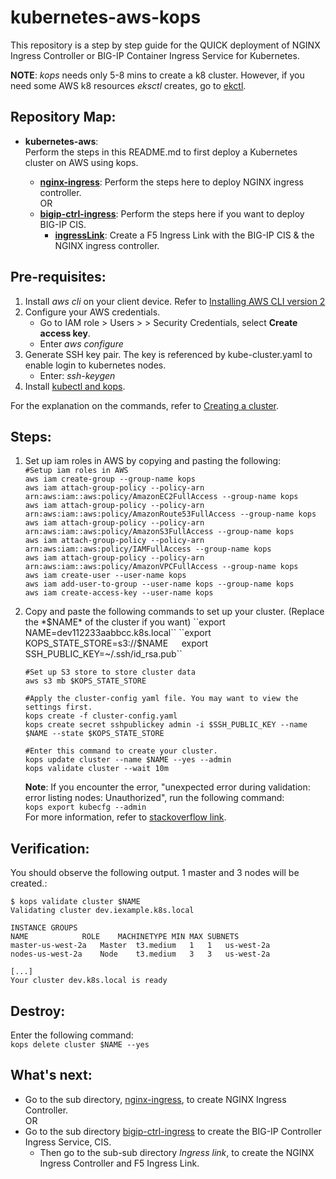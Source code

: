 # kubernetes-aws-kops
This repository is a step by step guide for the QUICK deployment of NGINX Ingress Controller or BIG-IP Container Ingress Service for Kubernetes.  

**NOTE**: *kops* needs only 5-8 mins to create a k8 cluster. However, if you need some AWS k8 resources *eksctl* creates, go to [ekctl](https://github.com/laul7klau/kubernetes-aws).   

## Repository Map:  
- **kubernetes-aws**:  
  Perform the steps in this README.md to first deploy a Kubernetes cluster on AWS using kops.  
 
     - [**nginx-ingress**](https://github.com/laul7klau/kubernetes-aws/tree/main/bigip-ctrl-ingress): Perform the steps here to deploy NGINX ingress controller.  
     OR
     - [**bigip-ctrl-ingress**](https://github.com/laul7klau/kubernetes-aws/tree/main/bigip-ctrl-ingress): Perform the steps here if you want to deploy BIG-IP CIS.  
       - [**ingressLink**](https://github.com/laul7klau/kubernetes-aws/tree/main/bigip-ctrl-ingress/ingressLink): Create a F5 Ingress Link with the BIG-IP CIS & the NGINX ingress controller.  

## Pre-requisites:
1. Install *aws cli* on your client device. Refer to [Installing AWS CLI version 2](https://docs.aws.amazon.com/cli/latest/userguide/install-cliv2.html)
2. Configure your AWS credentials.
   - Go to IAM role > Users > <User> > Security Credentials, select **Create access key**.
   - Enter *aws configure*
3. Generate SSH key pair. The key is referenced by kube-cluster.yaml to enable login to kubernetes nodes.
   - Enter: *ssh-keygen*
4. Install [kubectl and kops](https://kops.sigs.k8s.io/getting_started/install/).  

For the explanation on the commands, refer to [Creating a cluster](https://kubernetes.io/docs/setup/production-environment/tools/kops/).  

## Steps:
1. Set up iam roles in AWS by copying and pasting the following:   
``#Setup iam roles in AWS``   
``aws iam create-group --group-name kops``  
``aws iam attach-group-policy --policy-arn arn:aws:iam::aws:policy/AmazonEC2FullAccess --group-name kops``  
``aws iam attach-group-policy --policy-arn arn:aws:iam::aws:policy/AmazonRoute53FullAccess --group-name kops``  
``aws iam attach-group-policy --policy-arn arn:aws:iam::aws:policy/AmazonS3FullAccess --group-name kops``  
``aws iam attach-group-policy --policy-arn arn:aws:iam::aws:policy/IAMFullAccess --group-name kops``  
``aws iam attach-group-policy --policy-arn arn:aws:iam::aws:policy/AmazonVPCFullAccess --group-name kops``  
``aws iam create-user --user-name kops``  
``aws iam add-user-to-group --user-name kops --group-name kops``  
``aws iam create-access-key --user-name kops``   
  
2. Copy and paste the following commands to set up your cluster. (Replace the *$NAME* of the cluster if you want)  
``export NAME=dev112233aabbcc.k8s.local``   
``export KOPS_STATE_STORE=s3://$NAME``  
``export SSH_PUBLIC_KEY=~/.ssh/id_rsa.pub``  

   ``#Set up S3 store to store cluster data``  
   ``aws s3 mb $KOPS_STATE_STORE``  
  
   ``#Apply the cluster-config yaml file. You may want to view the settings first.``  
   ``kops create -f cluster-config.yaml``  
   ``kops create secret sshpublickey admin -i $SSH_PUBLIC_KEY --name $NAME --state $KOPS_STATE_STORE``  
   
   ``#Enter this command to create your cluster.``  
   ``kops update cluster --name $NAME --yes --admin``   
   ``kops validate cluster --wait 10m``   
   
   **Note**: If you encounter the error, "unexpected error during validation: error listing nodes: Unauthorized", run the following command:  
   ``kops export kubecfg --admin``  
   For more information, refer to [stackoverflow link](https://stackoverflow.com/questions/66341494/kops-1-19-reports-error-unauthorized-when-interfacing-with-aws-cluster).  

## Verification:  
You should observe the following output. 1 master and 3 nodes will be created.:  
```
$ kops validate cluster $NAME
Validating cluster dev.iexample.k8s.local

INSTANCE GROUPS
NAME			ROLE	MACHINETYPE	MIN	MAX	SUBNETS
master-us-west-2a	Master	t3.medium	1	1	us-west-2a
nodes-us-west-2a	Node	t3.medium	3	3	us-west-2a

[...]
Your cluster dev.k8s.local is ready    
```
## Destroy:  
Enter the following command:  
``kops delete cluster $NAME --yes``   

## What's next:  
- Go to the sub directory, [nginx-ingress](https://github.com/laul7klau/kubernetes-aws/tree/main/nginx-ingress), to create NGINX Ingress Controller.    
OR
- Go to the sub directory [bigip-ctrl-ingress](https://github.com/laul7klau/kubernetes-aws/tree/main/bigip-ctrl-ingress) to create the BIG-IP Controller Ingress Service, CIS.  
  -  Then go to the sub-sub directory *Ingress link*, to create the NGINX Ingress Controller and F5 Ingress Link.  
